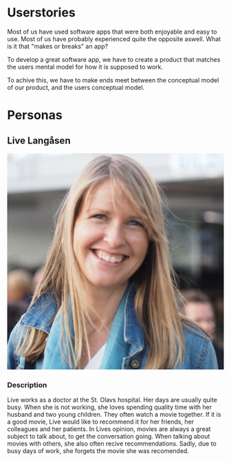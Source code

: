 # Userstories

Most of us have used software apps that were both enjoyable and easy to use. Most of us have probably experienced quite the opposite aswell. What is it that "makes or breaks" an app?

To develop a great software app, we have to create a product that matches the users mental model for how it is supposed to work. 

To achive this, we have to make ends meet between the conceptual model of our product, and the users conceptual model.

# Personas

## Live Langåsen
![Image was not shown](images-userstories/Live.jpeg)

### Description

Live works as a doctor at the St. Olavs hospital. Her days are usually quite busy. When she is not working, she loves spending quality time with her husband and two young children. They often watch a movie together. If it is a good movie, Live would like to recommend it for her friends, her colleagues and her patients. In Lives opinion, movies are always a great subject to talk about, to get the conversation going. When talking about movies with others, she also often recive recommendations. Sadly, due to busy days of work, she forgets the movie she was recomended. 

 
